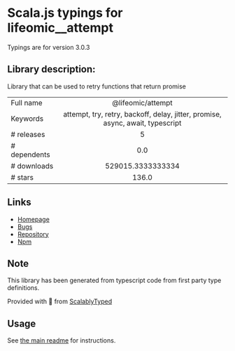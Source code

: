
# Scala.js typings for lifeomic__attempt

Typings are for version 3.0.3

## Library description:
Library that can be used to retry functions that return promise

|                    |                 |
| ------------------ | :-------------: |
| Full name          | @lifeomic/attempt |
| Keywords           | attempt, try, retry, backoff, delay, jitter, promise, async, await, typescript |
| # releases         | 5 |
| # dependents       | 0.0 |
| # downloads        | 529015.3333333334 |
| # stars            | 136.0 |

## Links
- [Homepage](https://github.com/lifeomic/attempt#readme)
- [Bugs](https://github.com/lifeomic/attempt/issues)
- [Repository](https://github.com/lifeomic/attempt)
- [Npm](https://www.npmjs.com/package/%40lifeomic%2Fattempt)
    


## Note
This library has been generated from typescript code from first party type definitions.

Provided with :purple_heart: from [ScalablyTyped](https://github.com/oyvindberg/ScalablyTyped)

## Usage
See [the main readme](../../readme.md) for instructions.


